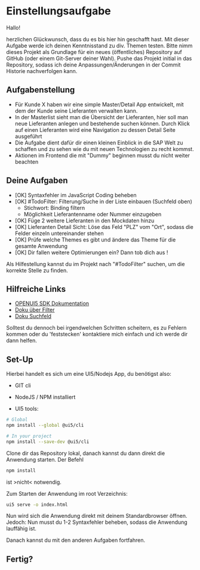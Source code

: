 # Einstellungsaufgabe

Hallo!

herzlichen Glückwunsch, dass du es bis hier hin geschafft hast. Mit dieser Aufgabe werde ich deinen Kenntnisstand zu div. Themen testen. Bitte nimm dieses Projekt als Grundlage für ein neues (öffentliches) Repository auf GitHub (oder einem Git-Server deiner Wahl). Pushe das Projekt initial in das Repository, sodass ich deine Anpassungen/Änderungen in der Commit Historie nachverfolgen kann.

## Aufgabenstellung

- Für Kunde X haben wir eine simple Master/Detail App entwickelt, mit dem der Kunde seine Lieferanten verwalten kann.
- In der Masterlist sieht man die Übersicht der Lieferanten, hier soll man neue Lieferanten anlegen und bestehende suchen können. Durch Klick auf einen Lieferanten wird eine Navigation zu dessen Detail Seite ausgeführt
- Die Aufgabe dient dafür dir einen kleinen Einblick in die SAP Welt zu schaffen und zu sehen wie du mit neuen Technologien zu recht kommst.
- Aktionen im Frontend die mit "Dummy" beginnen musst du nicht weiter beachten

## Deine Aufgaben

- [OK] Syntaxfehler im JavaScript Coding beheben
- [OK] #TodoFilter: Filterung/Suche in der Liste einbauen (Suchfeld oben)
  - Stichwort: Binding filtern
  - Möglichkeit Lieferantenname oder Nummer einzugeben
- [OK] Füge 2 weitere Lieferanten in den Mockdaten hinzu
- [OK] Lieferanten Detail Sicht: Löse das Feld "PLZ" vom "Ort", sodass die Felder einzeln untereinander stehen
- [OK] Prüfe welche Themes es gibt und ändere das Theme für die gesamte Anwendung
- [OK] Dir fallen weitere Optimierungen ein? Dann tob dich aus !

Als Hilfestellung kannst du im Projekt nach "#TodoFilter" suchen, um die korrekte Stelle zu finden.

## Hilfreiche Links

- [OPENUI5 SDK Dokumentation](https://openui5.hana.ondemand.com/)
- [Doku über Filter](https://openui5.hana.ondemand.com/api/sap.ui.model.Filter)
- [Doku Suchfeld](https://sapui5.hana.ondemand.com/#/entity/sap.m.SearchField)

Solltest du dennoch bei irgendwelchen Schritten scheitern, es zu Fehlern kommen oder du 'feststecken' kontaktiere mich einfach und ich werde dir dann helfen.

## Set-Up

Hierbei handelt es sich um eine UI5/Nodejs App, du benötigst also:

- GIT cli

- NodeJS / NPM installiert

- UI5 tools:

```sh
# Global
npm install --global @ui5/cli

# In your project
npm install --save-dev @ui5/cli
```

Clone dir das Repository lokal, danach kannst du dann direkt die Anwendung starten. Der Befehl

```sh
npm install
```

ist >nicht< notwendig.

Zum Starten der Anwendung im root Verzeichnis:

```sh
ui5 serve -o index.html
```

Nun wird sich die Anwendung direkt mit deinem Standardbrowser öffnen. Jedoch: Nun musst du 1-2 Syntaxfehler beheben, sodass die Anwendung lauffähig ist.

Danach kannst du mit den anderen Aufgaben fortfahren.

## Fertig?

